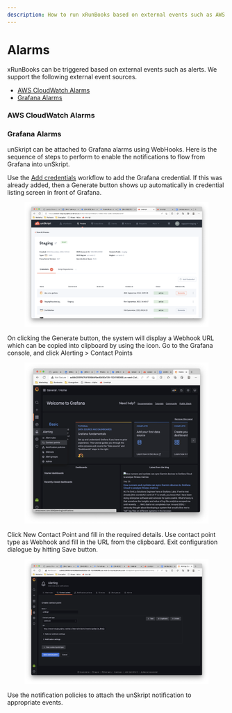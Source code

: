 ```yaml
---
description: How to run xRunBooks based on external events such as AWS CloudWatch alarms
---
```


# Alarms

xRunBooks can be triggered based on external events such as alerts. We support the following external event sources.

* [AWS CloudWatch Alarms](./#aws-cloudwatch-alarms)
* [Grafana Alarms](./#grafana-alarms-webhook)



### AWS CloudWatch Alarms



### Grafana Alarms

unSkript can be attached to Grafana alarms using WebHooks. Here is the sequence of steps to perform to enable the notifications to flow from Grafana into unSkript.



Use the [Add credentials](../../../guides/getting-started/add-credentials-to-connect-your-resources.md) workflow to add the Grafana credential. If this was already added, then a Generate button shows up automatically in credential listing screen in front of Grafana.



<figure><img src="../../../.gitbook/assets/Screen Shot 2022-09-26 at 1.56.40 PM.png" alt=""><figcaption></figcaption></figure>

On clicking the Generate button, the system will display a Webhook URL which can be copied into clipboard by using the icon. Go to the Grafana console, and click Alerting > Contact Points

<figure><img src="../../../.gitbook/assets/Screen Shot 2022-09-26 at 2.13.41 PM.png" alt=""><figcaption></figcaption></figure>

Click New Contact Point and fill in the required details. Use contact point type as Webhook and fill in the URL from the clipboard. Exit configuration dialogue by hitting Save button.

<figure><img src="../../../.gitbook/assets/Screen Shot 2022-09-26 at 1.59.38 PM.png" alt=""><figcaption></figcaption></figure>

Use the notification policies to attach the unSkript notification to appropriate events.

